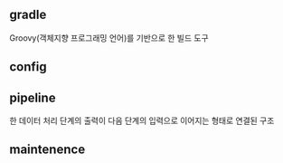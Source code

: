 <h2>gradle</h2> 
Groovy(객체지향 프로그래밍 언어)를 기반으로 한 빌드 도구
<h2>config</h2> 
<h2>pipeline</h2> 
한 데이터 처리 단계의 출력이 다음 단계의 입력으로 이어지는 형태로 연결된 구조
<h2>maintenence </h2> 
